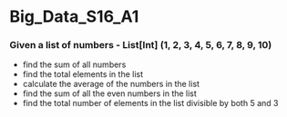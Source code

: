 # Big_Data_S16_A1

### Given a list of numbers - List[Int] (1, 2, 3, 4, 5, 6, 7, 8, 9, 10)

- find the sum of all numbers
- find the total elements in the list
- calculate the average of the numbers in the list
- find the sum of all the even numbers in the list
- find the total number of elements in the list divisible by both 5 and 3
